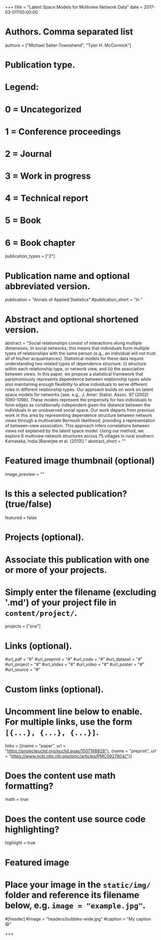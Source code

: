 +++
title = "Latent Space Models for Multiview Network Data"
date = 2017-03-01T00:00:00

# Authors. Comma separated list
authors = ["Michael Salter-Townshend", "Tyler H. McCormick"]

# Publication type.
# Legend:
# 0 = Uncategorized
# 1 = Conference proceedings
# 2 = Journal
# 3 = Work in progress
# 4 = Technical report
# 5 = Book
# 6 = Book chapter
publication_types = ["2"]

# Publication name and optional abbreviated version.
publication = "Annals of Applied Statistics"
#publication_short = "In "

# Abstract and optional shortened version.
abstract = "Social relationships consist of interactions along multiple dimensions. In social networks, this means that individuals form multiple types of relationships with the same person (e.g., an individual will not trust all of his/her acquaintances). Statistical models for these data require understanding two related types of dependence structure: (i) structure within each relationship type, or network view, and (ii) the association between views. In this paper, we propose a statistical framework that parsimoniously represents dependence between relationship types while also maintaining enough flexibility to allow individuals to serve different roles in different relationship types. Our approach builds on work on latent space models for networks [see, e.g., J. Amer. Statist. Assoc. 97 (2002) 1090–1098]. These models represent the propensity for two individuals to form edges as conditionally independent given the distance between the individuals in an unobserved social space. Our work departs from previous work in this area by representing dependence structure between network views through a multivariate Bernoulli likelihood, providing a representation of between-view association. This approach infers correlations between views not explained by the latent space model. Using our method, we explore 6 multiview network structures across 75 villages in rural southern Karnataka, India [Banerjee et al. (2013)]."
abstract_short = ""

# Featured image thumbnail (optional)
image_preview = ""

# Is this a selected publication? (true/false)
featured = false

# Projects (optional).
#   Associate this publication with one or more of your projects.
#   Simply enter the filename (excluding '.md') of your project file in `content/project/`.
projects = ["sna"]

# Links (optional).
#url_pdf = "#"
#url_preprint = "#"
#url_code = "#"
#url_dataset = "#"
#url_project = "#"
#url_slides = "#"
#url_video = "#"
#url_poster = "#"
#url_source = "#"

# Custom links (optional).
#   Uncomment line below to enable. For multiple links, use the form `[{...}, {...}, {...}]`.
links = [{name = "paper", url = "https://projecteuclid.org/euclid.aoas/1507168828"}, {name = "preprint", url = "https://www.ncbi.nlm.nih.gov/pmc/articles/PMC5927604/"}]

# Does the content use math formatting?
math = true

# Does the content use source code highlighting?
highlight = true

# Featured image
# Place your image in the `static/img/` folder and reference its filename below, e.g. `image = "example.jpg"`.
#[header]
#image = "headers/bubbles-wide.jpg"
#caption = "My caption :smile:"

+++

